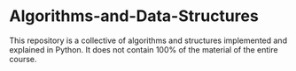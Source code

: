 # Algorithms-and-Data-Structures

This repository is a collective of algorithms and structures implemented and explained in Python. It does not contain 100% of the material of the entire course.
